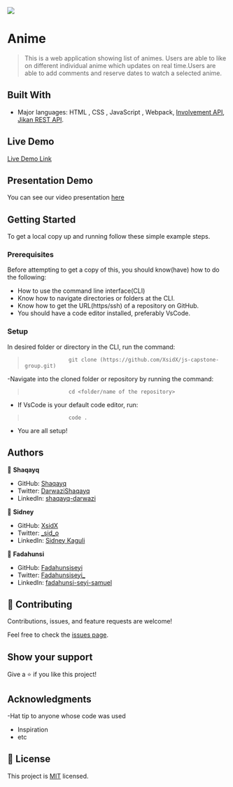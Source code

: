 ![](https://img.shields.io/badge/Microverse-blueviolet)

#  Anime 

> This is a web application showing list of animes. Users are able to like on different individual anime which updates on real time.Users are able to add comments and reserve dates to watch a selected anime.


## Built With

- Major languages: HTML , CSS , JavaScript , Webpack, [Involvement API](https://www.notion.so/Involvement-API-869e60b5ad104603aa6db59e08150270), [Jikan REST API](https://docs.api.jikan.moe/#tag/seasons/operation/getSeasonUpcoming
).

## Live Demo
[Live Demo Link](http://XsidX.github.io/js-capstone-group/)

## Presentation Demo
You can see our video presentation [here](https://drive.google.com/file/d/1OE882XOIndsMAiZYu1Ttc5-YdokRDI1l/view)

## Getting Started

To get a local copy up and running follow these simple example steps.

### Prerequisites
Before attempting to get a copy of this, you should know(have) how to do the following:
- How to use the command line interface(CLI)
- Know how to navigate directories or folders at the CLI.
- Know how to get the URL(https/ssh) of a repository on GitHub.
- You should have a code editor installed, preferably VsCode.

### Setup
 In desired folder or directory in the CLI, run the command:
>                   git clone (https://github.com/XsidX/js-capstone-group.git)
-Navigate into the cloned folder or repository by running the command:
>                   cd <folder/name of the repository>
- If VsCode is your default code editor, run:
>                   code .
- You are all setup!



## Authors

👤 **Shaqayq**

- GitHub: [Shaqayq](https://github.com/Shaqayq)
- Twitter: [DarwaziShaqayq](https://twitter.com/DarwaziShaqayq)
- LinkedIn:  [shaqayq-darwazi](https://www.linkedin.com/in/shaqayq-darwazi-0a7487233/)

👤 **Sidney**

- GitHub: [XsidX](https://github.com/XsidX)
- Twitter: [_sid_o](https://twitter.com/_sid_o)
- LinkedIn: [Sidney Kaguli](https://www.linkedin.com/in/sidney-kaguli-0116801a6/)

👤 **Fadahunsi**

- GitHub: [Fadahunsiseyi](https://github.com/Fadahunsiseyi)
- Twitter: [Fadahunsiseyi_](https://twitter.com/@Fadahunsiseyi_)
- LinkedIn: [fadahunsi-seyi-samuel](https://www.linkedin.com/in/fadahunsi-seyi-samuel-49191a209/)


## 🤝 Contributing

Contributions, issues, and feature requests are welcome!

Feel free to check the [issues page](../../issues/).

## Show your support

Give a ⭐️ if you like this project!

## Acknowledgments

-Hat tip to anyone whose code was used
- Inspiration
- etc
## 📝 License

This project is [MIT](./MIT.md) licensed.
